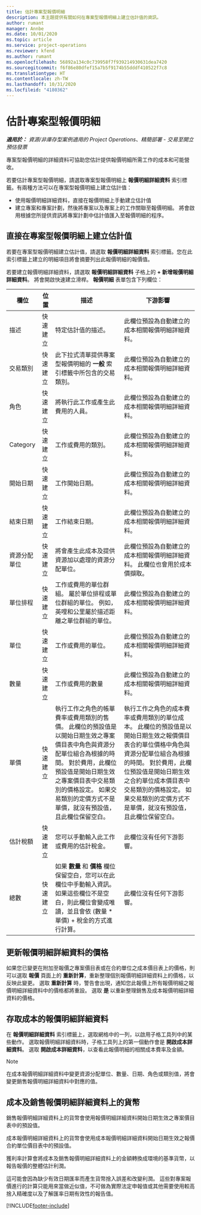 ```yaml
---
title: 估計專案型報價明細
description: 本主題提供有關如何在專案型報價明細上建立估計值的資訊。
author: rumant
manager: Annbe
ms.date: 10/01/2020
ms.topic: article
ms.service: project-operations
ms.reviewer: kfend
ms.author: rumant
ms.openlocfilehash: 56892a134c0c739958f7f939214930631dea7420
ms.sourcegitcommit: f6f86e80dfef15a7b5f9174b55dddf410522f7c8
ms.translationtype: HT
ms.contentlocale: zh-TW
ms.lasthandoff: 10/31/2020
ms.locfileid: "4180362"
---
```

# <a name="estimating-a-project-based-quote-line"></a>估計專案型報價明細

_**適用於：** 資源/非庫存型案例適用的 Project Operations、精簡部署 - 交易至開立預估發票_

專案型報價明細的詳細資料可協助您估計提供報價明細所需工作的成本和可能營收。

若要估計專案型報價明細，請選取專案型報價明細上 **報價明細詳細資料** 索引標籤。有兩種方法可以在專案型報價明細上建立估計值：

- 使用報價明細詳細資料，直接在報價明細上手動建立估計值 
- 建立專案和專案計劃，然後將專案以及專案上的工作關聯至報價明細。 將會啟用根據您所提供資訊將專案計劃中估計值匯入至報價明細的程序。

## <a name="create-estimates-directly-on-a-project-based-quote-line"></a>直接在專案型報價明細上建立估計值

若要在專案型報價明細建立估計值，請選取 **報價明細詳細資料** 索引標籤。您在此索引標籤上建立的明細項目將會摘要列出此報價明細的報價值。 

若要建立報價明細詳細資料，請選取 **報價明細詳細資料** 子格上的 **+ 新增報價明細詳細資料**。 將會開啟快速建立滑桿。 **報價明細** 表單包含下列欄位：

| **欄位** | **位置** | **描述** | **下游影響** |
| --- | --- | --- | --- |
| 描述 | 快速建立 | 特定估計值的描述。 | 此欄位預設為自動建立的成本相關報價明細詳細資料。 |
| 交易類別 | 快速建立 | 此下拉式清單提供專案型報價明細的 **一般** 索引標籤中所包含的交易類別。  | 此欄位預設為自動建立的成本相關報價明細詳細資料。 |
| 角色 | 快速建立 | 將執行此工作或產生此費用的人員。 | 此欄位預設為自動建立的成本相關報價明細詳細資料。 |
| Category | 快速建立 | 工作或費用的類別。 | 此欄位預設為自動建立的成本相關報價明細詳細資料。 |
| 開始日期 | 快速建立 | 工作開始日期。 | 此欄位預設為自動建立的成本相關報價明細詳細資料。 |
| 結束日期 | 快速建立 | 工作結束日期。 | 此欄位預設為自動建立的成本相關報價明細詳細資料。 |
| 資源分配單位 | 快速建立 | 將會產生此成本及提供資源加以處理的資源分配單位。 | 此欄位預設為自動建立的成本相關報價明細詳細資料。 此欄位也會用於成本價擷取。 |
| 單位排程 | 快速建立 | 工作或費用的單位群組。 屬於單位排程或單位群組的單位。 例如，英哩和公里屬於描述距離之單位群組的單位。 | 此欄位預設為自動建立的成本相關報價明細詳細資料。 |
| 單位 | 快速建立 | 工作或費用的單位。 | 此欄位預設為自動建立的成本相關報價明細詳細資料。 |
| 數量 | 快速建立 | 工作或費用的數量 | 此欄位預設為自動建立的成本相關報價明細詳細資料。 |
| 單價 | 快速建立 | 執行工作之角色的帳單費率或費用類別的售價。 此欄位的預設值是以開始日期生效之專案價目表中角色與資源分配單位組合為根據的時間。 對於費用，此欄位預設值是開始日期生效之專案價目表中交易類別的價格設定。 如果交易類別的定價方式不是單價，就沒有預設值，且此欄位保留空白。 | 執行工作之角色的成本費率或費用類別的單位成本。 此欄位的預設值是以開始日期生效之報價價目表合約單位價格中角色與資源分配單位組合為根據的時間。 對於費用，此欄位預設值是開始日期生效之合約單位成本價目表中交易類別的價格設定。 如果交易類別的定價方式不是單價，就沒有預設值，且此欄位保留空白。 |
| 估計稅額 | 快速建立 | 您可以手動輸入此工作或費用的估計稅金。 | 此欄位沒有任何下游影響。 |
| 總數 | 快速建立 | 如果 **數量** 和 **價格** 欄位保留空白，您可以在此欄位中手動輸入資訊。 如果這些欄位不是空白，則此欄位會變成唯讀，並且會依 (數量 \* 單價) + 稅金的方式進行計算。 | 此欄位沒有任何下游影響。 |

## <a name="update-prices-on-quote-line-details"></a>更新報價明細詳細資料的價格

如果您已變更在附加至報價之專案價目表或在合約單位之成本價目表上的價格，則可以選取 **報價** 頁面上的 **重新計算**，重新整理個別報價明細詳細資料上的價格，以反映此變更。 選取 **重新計算** 時，警告會出現，通知您此報價上所有報價明細之報價明細詳細資料中的價格都將重設。 選取 **是** 以重新整理銷售及成本報價明細詳細資料的價格。

## <a name="access-quote-line-details-for-cost"></a>存取成本的報價明細詳細資料

在 **報價明細詳細資料** 索引標籤上，選取網格中的一列，以啟用子格工具列中的某些動作。 選取報價明細詳細資料時，子格工具列上的第一個動作會是 **開啟成本詳細資料**。 選取 **開啟成本詳細資料**，以查看此報價明細的相關成本費率及金額。

> [!NOTE]
> 在成本報價明細詳細資料中變更資源分配單位、數量、日期、角色或類別值，將會變更銷售報價明細詳細資料中對應的值。
## <a name="currency-on-quote-line-details-for-cost-and-sales"></a>成本及銷售報價明細詳細資料上的貨幣

銷售報價明細詳細資料上的貨幣會使用報價明細詳細資料開始日期生效之專案價目表中的預設值。

成本報價明細詳細資料上的貨幣會使用成本報價明細詳細資料開始日期生效之報價合約單位價目表中的預設值。

獲利率計算會將成本及銷售報價明細詳細資料上的金額轉換成環境的基準貨幣，以報告報價的整體估計利潤。

這可能會因為缺少有效日期匯率而產生貨幣捨入誤差和改變利潤。 這些對專案報價進行的計算只能用來當做近似值，不可做為實際法定申報值或其他需要使用較高捨入精確度以及了解匯率日期有效性的報告值。


[!INCLUDE[footer-include](../../includes/footer-banner.md)]